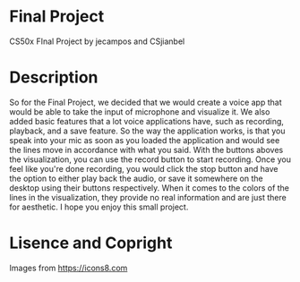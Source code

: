# Final Project
 CS50x FInal Project by jecampos and CSjianbel

# Description

So for the Final Project, we decided that we would create a voice app that would be able to take the input of 
microphone and visualize it. We also added basic features that a lot voice applications have, such as recording,
playback, and a save feature. So the way the application works, is that you speak into your mic as soon as you loaded the application and 
would see the lines move in accordance with what you said. With the buttons aboves the visualization, you can use the record button to
start recording. Once you feel like you're done recording, you would click the stop button and have the option to either play back the audio, or save it somewhere on the desktop
using their buttons respectively. When it comes to the colors of the lines in the visualization, they provide no real information and
are just there for aesthetic. I hope you enjoy this small project.

# Lisence and Copright 

Images from https://icons8.com
